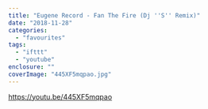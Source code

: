 ```yaml
---
title: "Eugene Record - Fan The Fire (Dj ''S'' Remix)"
date: "2018-11-28"
categories: 
  - "favourites"
tags: 
  - "ifttt"
  - "youtube"
enclosure: ""
coverImage: "445XF5mqpao.jpg"
---
```


https://youtu.be/445XF5mqpao
